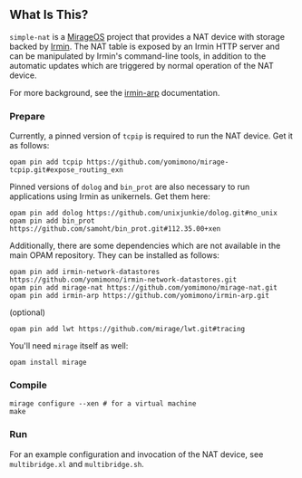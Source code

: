 ## What Is This?

`simple-nat` is a [MirageOS](https://mirage.io) project that provides a NAT device with storage backed by [Irmin](https://github.com/mirage/irmin).  The NAT table is exposed by an Irmin HTTP server and can be manipulated by Irmin's command-line tools, in addition to the automatic updates which are triggered by normal operation of the NAT device.

For more background, see the [irmin-arp](https://github.com/yomimono/irmin-arp) documentation.

### Prepare

Currently, a pinned version of `tcpip` is required to run the NAT device.  Get it as follows:

```
opam pin add tcpip https://github.com/yomimono/mirage-tcpip.git#expose_routing_exn
```

Pinned versions of `dolog` and `bin_prot` are also necessary to run applications using Irmin as unikernels.  Get them here:

```
opam pin add dolog https://github.com/unixjunkie/dolog.git#no_unix
opam pin add bin_prot https://github.com/samoht/bin_prot.git#112.35.00+xen
```

Additionally, there are some dependencies which are not available in the main OPAM repository.  They can be installed as follows:

```
opam pin add irmin-network-datastores https://github.com/yomimono/irmin-network-datastores.git
opam pin add mirage-nat https://github.com/yomimono/mirage-nat.git
opam pin add irmin-arp https://github.com/yomimono/irmin-arp.git
```

(optional)
```
opam pin add lwt https://github.com/mirage/lwt.git#tracing
```

You'll need `mirage` itself as well:

```
opam install mirage
```

### Compile

```
mirage configure --xen # for a virtual machine
make
```

### Run

For an example configuration and invocation of the NAT device, see `multibridge.xl` and `multibridge.sh`.
